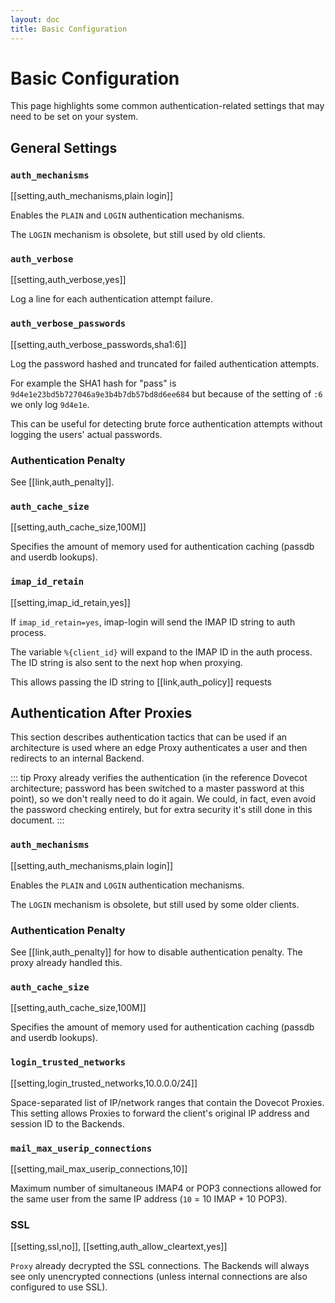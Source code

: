 ```yaml
---
layout: doc
title: Basic Configuration
---
```


# Basic Configuration

This page highlights some common authentication-related settings that
may need to be set on your system.

## General Settings

### `auth_mechanisms`

[[setting,auth_mechanisms,plain login]]

Enables the `PLAIN` and `LOGIN` authentication mechanisms.

The `LOGIN` mechanism is obsolete, but still used by old clients.

### `auth_verbose`

[[setting,auth_verbose,yes]]

Log a line for each authentication attempt failure.

### `auth_verbose_passwords`

[[setting,auth_verbose_passwords,sha1:6]]

Log the password hashed and truncated for failed authentication attempts.

For example the SHA1 hash for "pass" is
`9d4e1e23bd5b727046a9e3b4b7db57bd8d6ee684` but because of the setting of `:6`
we only log `9d4e1e`.

This can be useful for detecting brute force authentication attempts without
logging the users' actual passwords.

### Authentication Penalty

See [[link,auth_penalty]].

### `auth_cache_size`

[[setting,auth_cache_size,100M]]

Specifies the amount of memory used for authentication caching (passdb
and userdb lookups).

### `imap_id_retain`

[[setting,imap_id_retain,yes]]

If `imap_id_retain=yes`, imap-login will send the IMAP ID string to auth
process.

The variable `%{client_id}` will expand to the IMAP ID in the auth process.
The ID string is also sent to the next hop when proxying.

This allows passing the ID string to [[link,auth_policy]] requests

## Authentication After Proxies

This section describes authentication tactics that can be used if an
architecture is used where an edge Proxy authenticates a user and then
redirects to an internal Backend.

::: tip
Proxy already verifies the authentication (in the reference Dovecot
architecture; password has been switched to a master password at this
point), so we don't really need to do it again. We could, in fact, even avoid
the password checking entirely, but for extra security it's still done in
this document.
:::

### `auth_mechanisms`

[[setting,auth_mechanisms,plain login]]

Enables the `PLAIN` and `LOGIN` authentication mechanisms.

The `LOGIN` mechanism is obsolete, but still used by some older clients.

### Authentication Penalty

See [[link,auth_penalty]] for how to disable authentication penalty.
The proxy already handled this.

### `auth_cache_size`

[[setting,auth_cache_size,100M]]

Specifies the amount of memory used for authentication caching (passdb and
userdb lookups).

### `login_trusted_networks`

[[setting,login_trusted_networks,10.0.0.0/24]]

Space-separated list of IP/network ranges that contain the Dovecot Proxies.
This setting allows Proxies to forward the client's original IP address and
session ID to the Backends.

### `mail_max_userip_connections`

[[setting,mail_max_userip_connections,10]]

Maximum number of simultaneous IMAP4 or POP3 connections allowed for
the same user from the same IP address (`10` = 10 IMAP + 10 POP3).

### SSL

[[setting,ssl,no]], [[setting,auth_allow_cleartext,yes]]

`Proxy` already decrypted the SSL connections. The Backends
will always see only unencrypted connections (unless internal connections
are also configured to use SSL).
